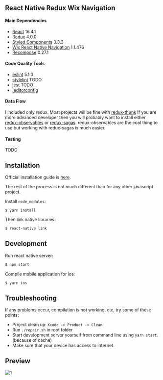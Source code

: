 ## React Native Redux Wix Navigation

#### Main Dependencies

* [React](https://github.com/facebook/react) 16.4.1
* [Redux](http://redux.js.org) 4.0.0
* [Styled Components](https://github.com/styled-components/styled-components) 3.3.3
* [Wix React Native Navigation](https://github.com/wix/react-native-navigation) 1.1.476
* [Recompose](https://github.com/acdlite/recompose) 0.27.1

#### Code Quality Tools

* [eslint](https://github.com/eslint/eslint) 5.1.0
* [stylelint](https://github.com/stylelint/stylelint) TODO
* [jest](https://github.com/facebook/jest) TODO
* [.editorconfig](http://editorconfig.org/)

#### Data Flow

I included only redux. Most projects will be fine with [redux-thunk](https://github.com/gaearon/redux-thunk) If you are more advanced developer then you will probably want to install either [redux-observables](https://github.com/redux-observable/redux-observable) or [redux-sagas](https://github.com/redux-saga/redux-saga). redux-observables are the cool thing to use but working with redux-sagas is much easier.

#### Testing

TODO

## Installation

Official installation guide is [here](https://facebook.github.io/react-native/docs/getting-started.html).

The rest of the process is not much different than for any other javascript project.

Install `node_modules`:

```
$ yarn install
```

Then link native libraries:

```bash
$ react-native link
```


## Development

Run react native server:

```bash
$ npm start
```

Compile mobile application for ios:

```bash
$ yarn ios
```

## Troubleshooting
If any problems occur, compilation is not working, etc, try some of these points:

* Project clean up: `Xcode -> Product -> Clean`
* Run `./repair.sh` in root folder
* Start development server yourself from command line using `yarn start`. (because of cache)
* Make sure that your device has access to internet.

## Preview

![1](https://github.com/developer239/react-native-redux-wix-navigation-boilerplate/blob/master/preview.gif?raw=true)
